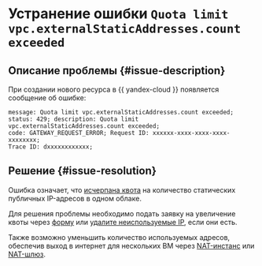 # Устранение ошибки `Quota limit vpc.externalStaticAddresses.count exceeded`


## Описание проблемы {#issue-description}

При создании нового ресурса в {{ yandex-cloud }} появляется сообщение об ошибке:

```
message: Quota limit vpc.externalStaticAddresses.count exceeded; 
status: 429; description: Quota limit vpc.externalStaticAddresses.count exceeded; 
code: GATEWAY_REQUEST_ERROR; Request ID: xxxxxx-xxxx-xxxx-xxxx-xxxxxxxx; 
Trace ID: dxxxxxxxxxxxx;
```

## Решение {#issue-resolution}

Ошибка означает, что [исчерпана квота](../../../vpc/concepts/limits.md#vpc-quotas) на количество статических публичных IP-адресов в одном облаке.

Для решения проблемы необходимо подать заявку на увеличение квоты через [форму](https://console.yandex.cloud/cloud?section=quotas) или [удалите неиспользуемые IP](../../../vpc/operations/address-delete.md), если они есть. 

Также возможно уменьшить количество используемых адресов, обеспечив выход в интернет для нескольких ВМ через [NAT-инстанс](../../../tutorials/routing/nat-instance.md) или [NAT-шлюз](../../../vpc/concepts/gateways.md).
